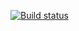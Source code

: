 [![Build status](https://ci.appveyor.com/api/projects/status/74onxf3ehlvbjhgm?svg=true)](https://ci.appveyor.com/project/AnF46/hwapi-ci1)
